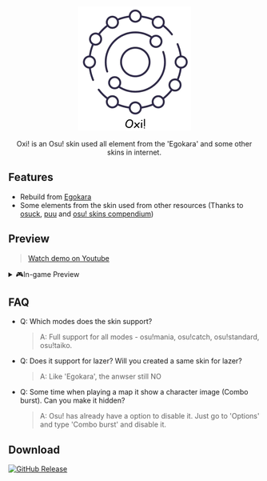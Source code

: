 <p align="center">
  <img src="./icon/icon.png">
</p>
<p>
<div align = "center">
<p>Oxi! is an Osu! skin used all element from the 'Egokara' and some other skins in internet.</p>
</div>

## Features

- Rebuild from <a href = "https://github.com/kleqing/Egokara">Egokara</a>
- Some elements from the skin used from other resources (Thanks to [osuck](https://skins.osuck.net/), [puu](https://puush.me/) and [osu! skins compendium](https://compendium.skinship.xyz/))

## Preview

> [Watch demo on Youtube](youtube.com)

<details>
<summary>🎮In-game Preview</summary>
<br>
    <p align="center">
        <img src="./icon/icon.png">
    </p>
    <p align="center">
        <img src="./icon/icon.png">
    </p>
</details>

## FAQ

- Q: Which modes does the skin support?

    > A: Full support for all modes - osu!mania, osu!catch, osu!standard, osu!taiko.

- Q: Does it support for lazer? Will you created a same skin for lazer?

    > A: Like 'Egokara', the anwser still NO

- Q: Some time when playing a map it show a character image (Combo burst). Can you make it hidden?

    > A: Osu! has already have a option to disable it. Just go to 'Options' and type 'Combo burst' and disable it.


## Download

[![GitHub Release](https://img.shields.io/github/v/release/kleqing/Egokara?labelColor=282c34&logo=GitHub&style=for-the-badge)](link-to-the-file)

